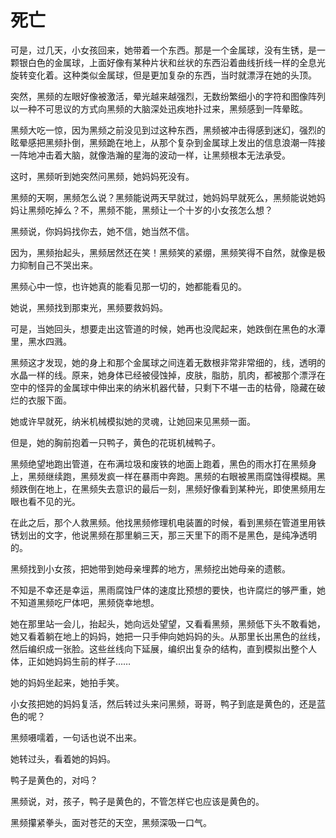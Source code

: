 # 死亡

可是，过几天，小女孩回来，她带着一个东西。那是一个金属球，没有生锈，是一颗银白色的金属球，上面好像有某种片状和丝状的东西沿着曲线折线一样的全息光旋转变化着。这种类似金属球，但是更加复杂的东西，当时就漂浮在她的头顶。

突然，黑频的左眼好像被激活，晕光越来越强烈，无数纷繁细小的字符和图像阵列以一种不可思议的方式向黑频的大脑深处迅疾地扑过来，黑频感到一阵晕眩。

黑频大吃一惊，因为黑频之前没见到过这种东西，黑频被冲击得感到迷幻，强烈的眩晕感把黑频扑倒，黑频跪在地上，从那个复杂到金属球上发出的信息浪潮一阵接一阵地冲击着大脑，就像浩瀚的星海的波动一样，让黑频根本无法承受。

这时，黑频听到她突然问黑频，她妈妈死没有。

黑频的天啊，黑频怎么说？黑频能说两天早就过，她妈妈早就死么，黑频能说她妈妈让黑频吃掉么？不，黑频不能，黑频让一个十岁的小女孩怎么想？

黑频说，你妈妈找你去，她不信，她当然不信。

因为，黑频抬起头，黑频居然还在笑！黑频笑的紧绷，黑频笑得不自然，就像是极力抑制自己不哭出来。

黑频心中一惊，也许她真的能看见那一切的，她都能看见的。

她说，黑频找到那束光，黑频要救妈妈。

可是，当她回头，想要走出这管道的时候，她再也没爬起来，她跌倒在黑色的水潭里，黑水四溅。

黑频这才发现，她的身上和那个金属球之间连着无数根非常非常细的，线，透明的水晶一样的线。原来，她身体已经被侵蚀掉，皮肤，脂肪，肌肉，都被那个漂浮在空中的怪异的金属球中伸出来的纳米机器代替，只剩下不堪一击的枯骨，隐藏在破烂的衣服下面。

她或许早就死，纳米机械模拟她的灵魂，让她回来见黑频一面。

但是，她的胸前抱着一只鸭子，黄色的花斑机械鸭子。

黑频绝望地跑出管道，在布满垃圾和废铁的地面上跑着，黑色的雨水打在黑频身上，黑频继续跑，黑频发疯一样在暴雨中奔跑。黑频的右眼被黑雨腐蚀得模糊。黑频跌倒在地上，在黑频失去意识的最后一刻，黑频好像看到某种光，即使黑频用左眼也看不见的光。

在此之后，那个人救黑频。他找黑频修理机电装置的时候，看到黑频在管道里用铁锈划出的文字，他说黑频在那里躺三天，那三天里下的雨不是黑色，是纯净透明的。

黑频找到小女孩，把她带到她母亲埋葬的地方，黑频挖出她母亲的遗骸。

不知是不幸还是幸运，黑雨腐蚀尸体的速度比预想的要快，也许腐烂的够严重，她不知道黑频吃尸体吧，黑频侥幸地想。

她在那里站一会儿，抬起头，她向远处望望，又看看黑频，黑频低下头不敢看她，她又看着躺在地上的妈妈，她把一只手伸向她妈妈的头。从那里长出黑色的丝线，然后编织成一张脸。这些丝线向下延展，编织出复杂的结构，直到模拟出整个人体，正如她妈妈生前的样子……

她的妈妈坐起来，她拍手笑。

小女孩把她的妈妈复活，然后转过头来问黑频，哥哥，鸭子到底是黄色的，还是蓝色的呢？

黑频嗫嚅着，一句话也说不出来。

她转过头，看着她的妈妈。

鸭子是黄色的，对吗？

黑频说，对，孩子，鸭子是黄色的，不管怎样它也应该是黄色的。

黑频攥紧拳头，面对苍茫的天空，黑频深吸一口气。

##
